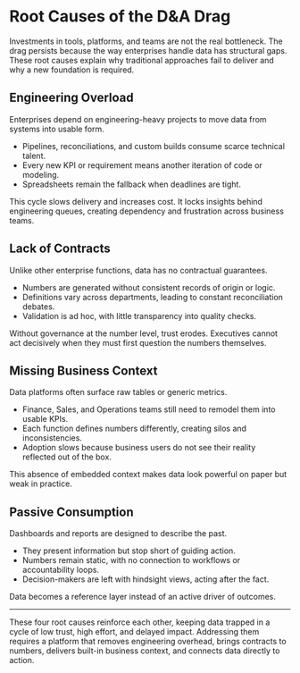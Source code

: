 # Root Causes of the D&A Drag  

Investments in tools, platforms, and teams are not the real bottleneck. The drag persists because the way enterprises handle data has structural gaps. These root causes explain why traditional approaches fail to deliver and why a new foundation is required.  

## Engineering Overload  
Enterprises depend on engineering-heavy projects to move data from systems into usable form.  
- Pipelines, reconciliations, and custom builds consume scarce technical talent.  
- Every new KPI or requirement means another iteration of code or modeling.  
- Spreadsheets remain the fallback when deadlines are tight.  

This cycle slows delivery and increases cost. It locks insights behind engineering queues, creating dependency and frustration across business teams.  

## Lack of Contracts  
Unlike other enterprise functions, data has no contractual guarantees.  
- Numbers are generated without consistent records of origin or logic.  
- Definitions vary across departments, leading to constant reconciliation debates.  
- Validation is ad hoc, with little transparency into quality checks.  

Without governance at the number level, trust erodes. Executives cannot act decisively when they must first question the numbers themselves.  

## Missing Business Context  
Data platforms often surface raw tables or generic metrics.  
- Finance, Sales, and Operations teams still need to remodel them into usable KPIs.  
- Each function defines numbers differently, creating silos and inconsistencies.  
- Adoption slows because business users do not see their reality reflected out of the box.  

This absence of embedded context makes data look powerful on paper but weak in practice.  

## Passive Consumption  
Dashboards and reports are designed to describe the past.  
- They present information but stop short of guiding action.  
- Numbers remain static, with no connection to workflows or accountability loops.  
- Decision-makers are left with hindsight views, acting after the fact.  

Data becomes a reference layer instead of an active driver of outcomes.  

---

These four root causes reinforce each other, keeping data trapped in a cycle of low trust, high effort, and delayed impact. Addressing them requires a platform that removes engineering overhead, brings contracts to numbers, delivers built-in business context, and connects data directly to action.  
